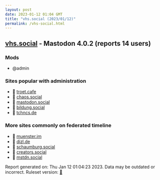 ```yaml
---
layout: post
date: 2023-01-12 01:04 GMT
title: "vhs.social (2023/01/12)"
permalink: /vhs-social.html
---
```



## [vhs.social](https://vhs.social) - Mastodon 4.0.2 (reports 14 users)

### Mods
 * @admin

### Sites popular with administration

* 🐘 [troet.cafe](/troet-cafe.html)
* 🐘 [chaos.social](/chaos-social.html)
* 🐘 [mastodon.social](/mastodon-social.html)
* 🐘 [bildung.social](/bildung-social.html)
* 🐘 [tchncs.de](/tchncs-de.html)

### More sites commonly on federated timeline

* 🐘 [muenster.im](/muenster-im.html)
* 🐘 [dizl.de](/dizl-de.html)
* 🐘 [schaumburg.social](/schaumburg-social.html)
* 🐘 [creators.social](/creators-social.html)
* 🐘 [mstdn.social](/mstdn-social.html)

Report generated on: Thu Jan 12 01:04:23 2023. Data may be outdated or incorrect.
Ruleset version: [🧁](/version-cupcake)
